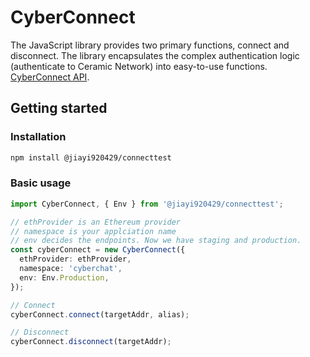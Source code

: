 # CyberConnect

The JavaScript library provides two primary functions, connect and disconnect. The library encapsulates the complex authentication logic (authenticate to Ceramic Network) into easy-to-use functions. [CyberConnect API](https://docs.cyberconnect.me/writes).

## Getting started

### Installation

```sh
npm install @jiayi920429/connecttest
```

### Basic usage

```ts
import CyberConnect, { Env } from '@jiayi920429/connecttest';

// ethProvider is an Ethereum provider
// namespace is your applciation name
// env decides the endpoints. Now we have staging and production.
const cyberConnect = new CyberConnect({
  ethProvider: ethProvider,
  namespace: 'cyberchat',
  env: Env.Production,
});

// Connect
cyberConnect.connect(targetAddr, alias);

// Disconnect
cyberConnect.disconnect(targetAddr);
```
